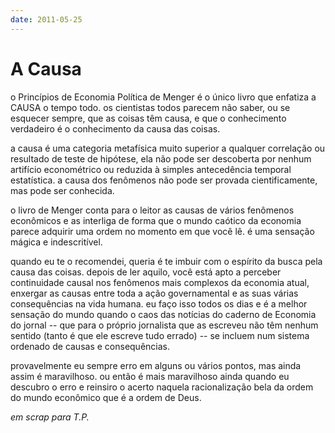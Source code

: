 ```yaml
---
date: 2011-05-25
---
```


# A Causa

o Princípios de Economia Política de Menger é o único livro que enfatiza a CAUSA o tempo todo. os cientistas todos parecem não saber, ou se esquecer sempre, que as coisas têm causa, e que o conhecimento verdadeiro é o conhecimento da causa das coisas.

a causa é uma categoria metafísica muito superior a qualquer correlação ou resultado de teste de hipótese, ela não pode ser descoberta por nenhum artifício econométrico ou reduzida à simples antecedência temporal estatística. a causa dos fenômenos não pode ser provada cientificamente, mas pode ser conhecida.

o livro de Menger conta para o leitor as causas de vários fenômenos econômicos e as interliga de forma que o mundo caótico da economia parece adquirir uma ordem no momento em que você lê. é uma sensação mágica e indescritível.

quando eu te o recomendei, queria é te imbuir com o espírito da busca pela causa das coisas. depois de ler aquilo, você está apto a perceber continuidade causal nos fenômenos mais complexos da economia atual, enxergar as causas entre toda a ação governamental e as suas várias consequências na vida humana. eu faço isso todos os dias e é a melhor sensação do mundo quando o caos das notícias do caderno de Economia do jornal -- que para o próprio jornalista que as escreveu não têm nenhum sentido (tanto é que ele escreve tudo errado) -- se incluem num sistema ordenado de causas e consequências.

provavelmente eu sempre erro em alguns ou vários pontos, mas ainda assim é maravilhoso. ou então é mais maravilhoso ainda quando eu descubro o erro e reinsiro o acerto naquela racionalização bela da ordem do mundo econômico que é a ordem de Deus.

_em scrap para T.P._
